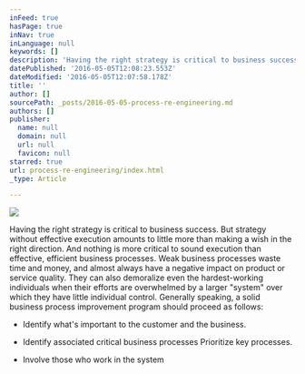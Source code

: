 ```yaml
---
inFeed: true
hasPage: true
inNav: true
inLanguage: null
keywords: []
description: 'Having the right strategy is critical to business success. But strategy without effective execution amounts to little more than making a wish in the right direction. And nothing is more critical to sound execution than effective, efficient business processes. Weak business processes waste time and money, and almost always have a negative impact on product or service quality. They can also demoralize even the hardest-working individuals when their efforts are overwhelmed by a larger “system” over which they have little individual control. Generally speaking, a solid business process improvement program should proceed as follows:'
datePublished: '2016-05-05T12:08:23.553Z'
dateModified: '2016-05-05T12:07:58.178Z'
title: ''
author: []
sourcePath: _posts/2016-05-05-process-re-engineering.md
authors: []
publisher:
  name: null
  domain: null
  url: null
  favicon: null
starred: true
url: process-re-engineering/index.html
_type: Article

---
```

![](https://the-grid-user-content.s3-us-west-2.amazonaws.com/043bf36f-a4d3-4290-8a2d-08d3bcd06694.jpg)

Having the right strategy is critical to business success. But strategy without effective execution amounts to little more than making a wish in the right direction. And nothing is more critical to sound execution than effective, efficient business processes. Weak business processes waste time and money, and almost always have a negative impact on product or service quality. They can also demoralize even the hardest-working individuals when their efforts are overwhelmed by a larger "system" over which they have little individual control. Generally speaking, a solid business process improvement program should proceed as follows:

* Identify what's important to the customer and the business.

* Identify associated critical business processes Prioritize key processes.

* Involve those who work in the system